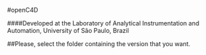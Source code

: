 #openC4D

####Developed at the Laboratory of Analytical Instrumentation and Automation, University of São Paulo, Brazil

##Please, select the folder containing the version that you want.
